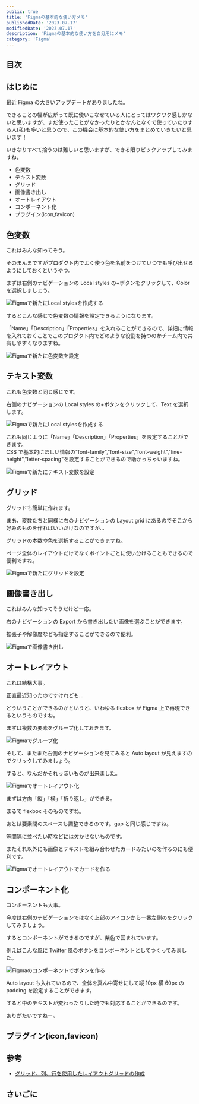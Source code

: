 ```yaml
---
public: true
title: 'Figmaの基本的な使い方メモ'
publishedDate: '2023.07.17'
modifiedDate: '2023.07.17'
description: 'Figmaの基本的な使い方を自分用にメモ'
category: 'Figma'
---
```


## 目次

## はじめに

最近 Figma の大きいアップデートがありましたね。

できることの幅が広がって既に使いこなせている人にとってはワクワク感しかないと思いますが、まだ使ったことがなかったりとかなんとなくで使っていたりする人(私)も多いと思うので、この機会に基本的な使い方をまとめていきたいと思います！

いきなりすべて拾うのは難しいと思いますが、できる限りピックアップしてみますね。

- 色変数
- テキスト変数
- グリッド
- 画像書き出し
- オートレイアウト
- コンポーネント化
- プラグイン(icon,favicon)

## 色変数

これはみんな知ってそう。

そのまんまですがプロダクト内でよく使う色を名前をつけていつでも呼び出せるようにしておくというやつ。

まずは右側のナビゲーションの Local styles の+ボタンをクリックして、Color を選択しましょう。

![Figmaで新たにLocal stylesを作成する](/asset/img/post/34_1.jpg)

するとこんな感じで色変数の情報を設定できるようになります。

「Name」「Description」「Properties」を入れることができるので、詳細に情報を入れておくことでこのプロダクト内でどのような役割を持つのかチーム内で共有しやすくなりますね。

![Figmaで新たに色変数を設定](/asset/img/post/34_2.jpg)

## テキスト変数

これも色変数と同じ感じです。

右側のナビゲーションの Local styles の+ボタンをクリックして、Text を選択します。

![Figmaで新たにLocal stylesを作成する](/asset/img/post/34_3.jpg)

これも同じように「Name」「Description」「Properties」を設定することができます。  
CSS で基本的にほしい情報の"font-family","font-size","font-weight","line-height","letter-spacing"を設定することができるので助かっちゃいますね。

![Figmaで新たにテキスト変数を設定](/asset/img/post/34_4.jpg)

## グリッド

グリッドも簡単に作れます。

まあ、変数たちと同様に右のナビゲーションの Layout grid にあるのでそこから好みのものを作ればいいだけなのですが...

グリッドの本数や色を選択することができますね。

ページ全体のレイアウトだけでなくポイントごとに使い分けることもできるので便利ですね。

![Figmaで新たにグリッドを設定](/asset/img/post/34_5.jpg)

## 画像書き出し

これはみんな知ってそうだけど一応。

右のナビゲーションの Export から書き出したい画像を選ぶことができます。

拡張子や解像度なども指定することができるので便利。

![Figmaで画像書き出し](/asset/img/post/34_6.jpg)

## オートレイアウト

これは結構大事。

正直最近知ったのですけれども...

どういうことができるのかというと、いわゆる flexbox が Figma 上で再現できるというものですね。

まずは複数の要素をグループ化しておきます。

![Figmaでグループ化](/asset/img/post/34_7.jpg)

そして、またまた右側のナビゲーションを見てみると Auto layout が見えますのでクリックしてみましょう。

すると、なんだかそれっぽいものが出来ました。

![Figmaでオートレイアウト化](/asset/img/post/34_8.jpg)

まずは方向「縦」「横」「折り返し」ができる。

まるで flexbox そのものですね。

あとは要素間のスペースも調整できるのです。gap と同じ感じですね。

等間隔に並べたい時などには欠かせないものです。

またそれ以外にも画像とテキストを組み合わせたカードみたいのを作るのにも便利です。

![Figmaでオートレイアウトでカードを作る](/asset/img/post/34_9.jpg)

## コンポーネント化

コンポーネントも大事。

今度は右側のナビゲーションではなく上部のアイコンから一番左側のをクリックしてみましょう。

するとコンポーネントができるのですが、紫色で囲まれています。

例えばこんな風に Twitter 風のボタンをコンポーネントとしてつくってみました。

![Figmaのコンポーネントでボタンを作る](/asset/img/post/34_10.jpg)

Auto layout も入れているので、全体を真ん中寄せにして縦 10px 横 60px の padding を設定することができます。

すると中のテキストが変わったりした時でも対応することができるのです。

ありがたいですねー。

## プラグイン(icon,favicon)

## 参考

- [グリッド、列、行を使用したレイアウトグリッドの作成](https://help.figma.com/hc/ja/articles/360040450513-%E3%82%B0%E3%83%AA%E3%83%83%E3%83%89-%E5%88%97-%E8%A1%8C%E3%82%92%E4%BD%BF%E7%94%A8%E3%81%97%E3%81%9F%E3%83%AC%E3%82%A4%E3%82%A2%E3%82%A6%E3%83%88%E3%82%B0%E3%83%AA%E3%83%83%E3%83%89%E3%81%AE%E4%BD%9C%E6%88%90)

## さいごに
